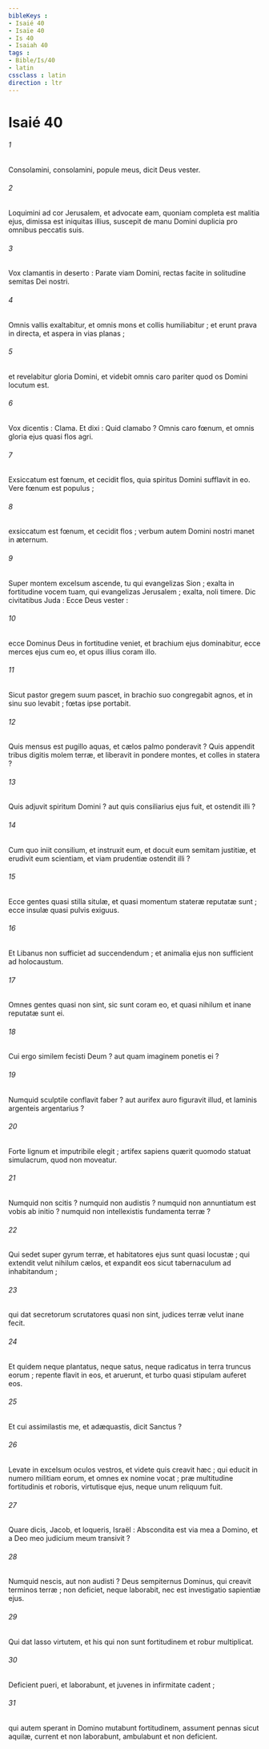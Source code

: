 ```yaml
---
bibleKeys : 
- Isaié 40
- Isaïe 40
- Is 40
- Isaiah 40
tags : 
- Bible/Is/40
- latin
cssclass : latin
direction : ltr
---
```


# Isaié 40

###### 1
Consolamini, consolamini, popule meus, dicit Deus vester.
###### 2
Loquimini ad cor Jerusalem, et advocate eam, quoniam completa est malitia ejus, dimissa est iniquitas illius, suscepit de manu Domini duplicia pro omnibus peccatis suis.
###### 3
Vox clamantis in deserto : Parate viam Domini, rectas facite in solitudine semitas Dei nostri.
###### 4
Omnis vallis exaltabitur, et omnis mons et collis humiliabitur ; et erunt prava in directa, et aspera in vias planas ;
###### 5
et revelabitur gloria Domini, et videbit omnis caro pariter quod os Domini locutum est.
###### 6
Vox dicentis : Clama. Et dixi : Quid clamabo ? Omnis caro fœnum, et omnis gloria ejus quasi flos agri.
###### 7
Exsiccatum est fœnum, et cecidit flos, quia spiritus Domini sufflavit in eo. Vere fœnum est populus ;
###### 8
exsiccatum est fœnum, et cecidit flos ; verbum autem Domini nostri manet in æternum.
###### 9
Super montem excelsum ascende, tu qui evangelizas Sion ; exalta in fortitudine vocem tuam, qui evangelizas Jerusalem ; exalta, noli timere. Dic civitatibus Juda : Ecce Deus vester :
###### 10
ecce Dominus Deus in fortitudine veniet, et brachium ejus dominabitur, ecce merces ejus cum eo, et opus illius coram illo.
###### 11
Sicut pastor gregem suum pascet, in brachio suo congregabit agnos, et in sinu suo levabit ; fœtas ipse portabit.
###### 12
Quis mensus est pugillo aquas, et cælos palmo ponderavit ? Quis appendit tribus digitis molem terræ, et liberavit in pondere montes, et colles in statera ?
###### 13
Quis adjuvit spiritum Domini ? aut quis consiliarius ejus fuit, et ostendit illi ?
###### 14
Cum quo iniit consilium, et instruxit eum, et docuit eum semitam justitiæ, et erudivit eum scientiam, et viam prudentiæ ostendit illi ?
###### 15
Ecce gentes quasi stilla situlæ, et quasi momentum stateræ reputatæ sunt ; ecce insulæ quasi pulvis exiguus.
###### 16
Et Libanus non sufficiet ad succendendum ; et animalia ejus non sufficient ad holocaustum.
###### 17
Omnes gentes quasi non sint, sic sunt coram eo, et quasi nihilum et inane reputatæ sunt ei.
###### 18
Cui ergo similem fecisti Deum ? aut quam imaginem ponetis ei ?
###### 19
Numquid sculptile conflavit faber ? aut aurifex auro figuravit illud, et laminis argenteis argentarius ?
###### 20
Forte lignum et imputribile elegit ; artifex sapiens quærit quomodo statuat simulacrum, quod non moveatur.
###### 21
Numquid non scitis ? numquid non audistis ? numquid non annuntiatum est vobis ab initio ? numquid non intellexistis fundamenta terræ ?
###### 22
Qui sedet super gyrum terræ, et habitatores ejus sunt quasi locustæ ; qui extendit velut nihilum cælos, et expandit eos sicut tabernaculum ad inhabitandum ;
###### 23
qui dat secretorum scrutatores quasi non sint, judices terræ velut inane fecit.
###### 24
Et quidem neque plantatus, neque satus, neque radicatus in terra truncus eorum ; repente flavit in eos, et aruerunt, et turbo quasi stipulam auferet eos.
###### 25
Et cui assimilastis me, et adæquastis, dicit Sanctus ?
###### 26
Levate in excelsum oculos vestros, et videte quis creavit hæc ; qui educit in numero militiam eorum, et omnes ex nomine vocat ; præ multitudine fortitudinis et roboris, virtutisque ejus, neque unum reliquum fuit.
###### 27
Quare dicis, Jacob, et loqueris, Israël : Abscondita est via mea a Domino, et a Deo meo judicium meum transivit ?
###### 28
Numquid nescis, aut non audisti ? Deus sempiternus Dominus, qui creavit terminos terræ ; non deficiet, neque laborabit, nec est investigatio sapientiæ ejus.
###### 29
Qui dat lasso virtutem, et his qui non sunt fortitudinem et robur multiplicat.
###### 30
Deficient pueri, et laborabunt, et juvenes in infirmitate cadent ;
###### 31
qui autem sperant in Domino mutabunt fortitudinem, assument pennas sicut aquilæ, current et non laborabunt, ambulabunt et non deficient.
